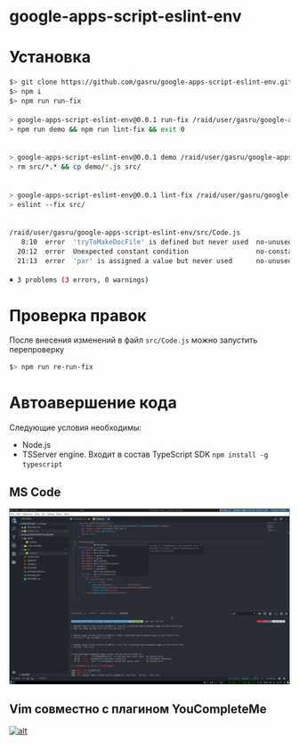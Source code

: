 # google-apps-script-eslint-env

# Установка

```sh
$> git clone https://github.com/gasru/google-apps-script-eslint-env.git
$> npm i
$> npm run run-fix

> google-apps-script-eslint-env@0.0.1 run-fix /raid/user/gasru/google-apps-script-eslint-env
> npm run demo && npm run lint-fix && exit 0


> google-apps-script-eslint-env@0.0.1 demo /raid/user/gasru/google-apps-script-eslint-env
> rm src/*.* && cp demo/*.js src/


> google-apps-script-eslint-env@0.0.1 lint-fix /raid/user/gasru/google-apps-script-eslint-env
> eslint --fix src/


/raid/user/gasru/google-apps-script-eslint-env/src/Code.js
   8:10  error  'tryToMakeDocFile' is defined but never used  no-unused-vars
  20:12  error  Unexpected constant condition                 no-constant-condition
  21:13  error  'par' is assigned a value but never used      no-unused-vars

✖ 3 problems (3 errors, 0 warnings)
```

# Проверка правок

После внесения изменений в файл `src/Code.js` можно запустить перепроверку
```sh
$> npm run re-run-fix
```

# Автоавершение кода

Следующие условия необходимы:
* Node.js
* TSServer engine. Входит в состав TypeScript SDK `npm install -g typescript`

## MS Code

[![alt](./static/mscode_autocomplete_view.png)](./static/mscode_autocomplete_view.png)

## Vim совместно с плагином YouCompleteMe

[![alt](./static/vim_ymc_autocomplete_view.png)](./static/vim_ycm_autocomplete_view.png)